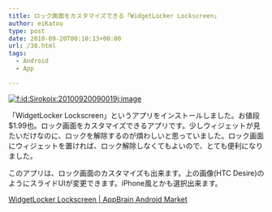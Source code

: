 ```yaml
---
title: ロック画面をカスタマイズできる「WidgetLocker Lockscreen」
author: eiKatou
type: post
date: 2010-09-20T00:10:13+00:00
url: /38.html
tags:
  - Android
  - App

---
```

<div class="section">
  <p>
    <a href="http://f.hatena.ne.jp/Sirokoix/20100920090019" class="hatena-fotolife" target="_blank"><img src="http://cdn-ak.f.st-hatena.com/images/fotolife/S/Sirokoix/20100920/20100920090019.jpg" alt="f:id:Sirokoix:20100920090019j:image" title="f:id:Sirokoix:20100920090019j:image" class="hatena-fotolife" /></a>
  </p>
  
  <p>
    「WidgetLocker Lockscreen」というアプリをインストールしました。お値段 $1.99也。ロック画面をカスタマイズできるアプリです。少しウィジェットが見たいだけなのに、ロックを解除するのが煩わしいと思っていました。ロック画面にウィジェットを置ければ、ロック解除しなくてもよいので、とても便利になりました。
  </p>
  
  <p>
    このアプリは、ロック画面のカスタマイズも出来ます。上の画像(HTC Desire)のようにスライドUIが変更できます。iPhone風とかも選択出来ます。
  </p>
  
  <p>
    <a href="http://www.appbrain.com/app/com.teslacoilsw.widgetlocker" target="_blank">WidgetLocker Lockscreen | AppBrain Android Market</a>
  </p>
</div>
